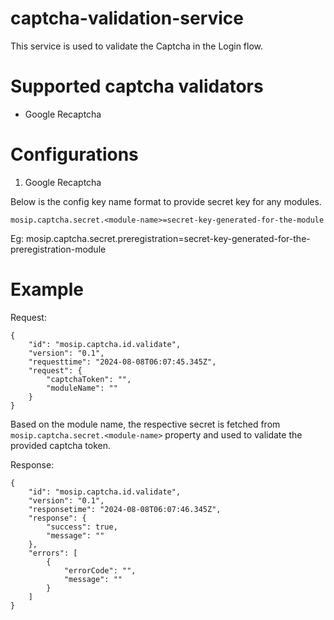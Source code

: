 # captcha-validation-service

This service is used to validate the Captcha in the Login flow.

# Supported captcha validators

- Google Recaptcha

# Configurations

1. Google Recaptcha

Below is the config key name format to provide secret key for any modules.

`mosip.captcha.secret.<module-name>=secret-key-generated-for-the-module`

Eg: mosip.captcha.secret.preregistration=secret-key-generated-for-the-preregistration-module


# Example

Request:

```
{
    "id": "mosip.captcha.id.validate",
    "version": "0.1",
    "requesttime": "2024-08-08T06:07:45.345Z",
    "request": {
        "captchaToken": "",
        "moduleName": ""
    }
}
```

Based on the module name, the respective secret is fetched from `mosip.captcha.secret.<module-name>` property and used to validate the provided captcha token.

Response:

```
{
    "id": "mosip.captcha.id.validate",
    "version": "0.1",
    "responsetime": "2024-08-08T06:07:46.345Z",
    "response": {
        "success": true,
        "message": ""
    },
    "errors": [
        {
            "errorCode": "",
            "message": ""
        }
    ]
}
```
